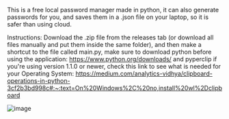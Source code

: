 This is a free local password manager made in python, it can also generate passwords for you, and saves them in a .json file on your laptop, so it is safer than using cloud.

Instructions: Download the .zip file from the releases tab (or download all files manually and put them inside the same folder), and then make a shortcut to the file called main.py, make sure to download python before using the application: https://www.python.org/downloads/ and pyperclip if you're using version 1.1.0 or newer, check this link to see what is needed for your Operating System: https://medium.com/analytics-vidhya/clipboard-operations-in-python-3cf2b3bd998c#:~:text=On%20Windows%2C%20no,install%20wl%2Dclipboard

![image](https://github.com/user-attachments/assets/c4d28594-7da5-42f2-a18a-604450254a46)
